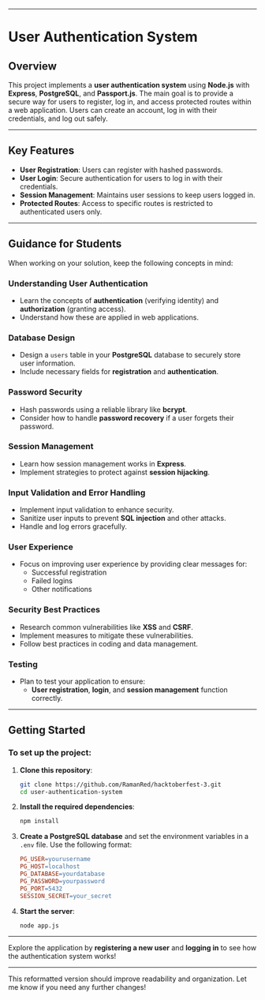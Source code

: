 

---

# User Authentication System

## Overview
This project implements a **user authentication system** using **Node.js** with **Express**, **PostgreSQL**, and **Passport.js**. The main goal is to provide a secure way for users to register, log in, and access protected routes within a web application. Users can create an account, log in with their credentials, and log out safely.

---

## Key Features
- **User Registration**: Users can register with hashed passwords.
- **User Login**: Secure authentication for users to log in with their credentials.
- **Session Management**: Maintains user sessions to keep users logged in.
- **Protected Routes**: Access to specific routes is restricted to authenticated users only.

---

## Guidance for Students

When working on your solution, keep the following concepts in mind:

### Understanding User Authentication
- Learn the concepts of **authentication** (verifying identity) and **authorization** (granting access).
- Understand how these are applied in web applications.

### Database Design
- Design a `users` table in your **PostgreSQL** database to securely store user information.
- Include necessary fields for **registration** and **authentication**.

### Password Security
- Hash passwords using a reliable library like **bcrypt**.
- Consider how to handle **password recovery** if a user forgets their password.

### Session Management
- Learn how session management works in **Express**.
- Implement strategies to protect against **session hijacking**.

### Input Validation and Error Handling
- Implement input validation to enhance security.
- Sanitize user inputs to prevent **SQL injection** and other attacks.
- Handle and log errors gracefully.

### User Experience
- Focus on improving user experience by providing clear messages for:
  - Successful registration
  - Failed logins
  - Other notifications

### Security Best Practices
- Research common vulnerabilities like **XSS** and **CSRF**.
- Implement measures to mitigate these vulnerabilities.
- Follow best practices in coding and data management.

### Testing
- Plan to test your application to ensure:
  - **User registration**, **login**, and **session management** function correctly.

---

## Getting Started

### To set up the project:

1. **Clone this repository**:

   ```bash
   git clone https://github.com/RamanRed/hacktoberfest-3.git
   cd user-authentication-system
   ```

2. **Install the required dependencies**:

   ```bash
   npm install
   ```

3. **Create a PostgreSQL database** and set the environment variables in a `.env` file. Use the following format:

   ```makefile
   PG_USER=yourusername
   PG_HOST=localhost
   PG_DATABASE=yourdatabase
   PG_PASSWORD=yourpassword
   PG_PORT=5432
   SESSION_SECRET=your_secret
   ```

4. **Start the server**:

   ```bash
   node app.js
   ```

---

Explore the application by **registering a new user** and **logging in** to see how the authentication system works!

---

This reformatted version should improve readability and organization. Let me know if you need any further changes!
